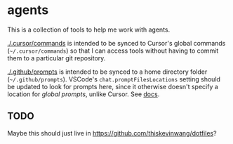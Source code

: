 # agents

This is a collection of tools to help me work with agents.

[./.cursor/commands](./.cursor/commands) is intended to be synced to Cursor's global commands (`~/.cursor/commands`) so that I can access tools without having to commit them to a particular git repository.

[./.github/prompts](./.github/prompts) is intended to be synced to a home directory folder (`~/.github/prompts`). VSCode's `chat.promptFilesLocations` setting should be updated to look for prompts here, since it otherwise doesn't specify a location for _global prompts_, unlike Cursor. See [docs](https://code.visualstudio.com/docs/copilot/customization/prompt-files#_sync-user-prompt-files-across-devices).

## TODO

Maybe this should just live in https://github.com/thiskevinwang/dotfiles?
